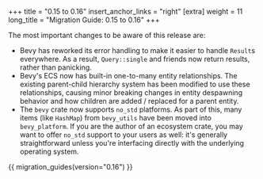 +++
title = "0.15 to 0.16"
insert_anchor_links = "right"
[extra]
weight = 11
long_title = "Migration Guide: 0.15 to 0.16"
+++

The most important changes to be aware of this release are:

- Bevy has reworked its error handling to make it easier to handle `Result`s everywhere. As a result, `Query::single` and friends now return results, rather than panicking.
- Bevy's ECS now has built-in one-to-many entity relationships. The existing parent-child hierarchy system has been modified to use these relationships, causing minor breaking changes in entity despawning behavior and how children are added / replaced for a parent entity.
- The `bevy` crate now supports `no_std` platforms. As part of this, many items (like `HashMap`) from `bevy_utils` have been moved into `bevy_platform`. If you are the author of an ecosystem crate, you may want to offer `no_std` support to your users as well: it's generally straightforward unless you're interfacing directly with the underlying operating system.

{{ migration_guides(version="0.16") }}
